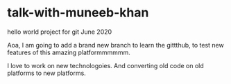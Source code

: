 # talk-with-muneeb-khan

hello world project for git June 2020

Aoa, I am going to add a brand new branch
to learn the gittthub, to test new features
of this amazing platformmmmmm.

I love to work on new technologoies. And
converting old code on old platforms to
new platforms.
